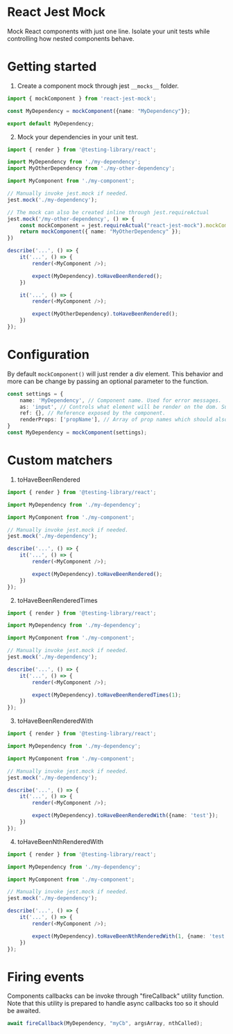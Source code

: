 # React Jest Mock
Mock React components with just one line. Isolate your unit tests while controlling how nested components behave.

# Getting started
1. Create a component mock through jest `__mocks__` folder.
``` ts
import { mockComponent } from 'react-jest-mock';

const MyDependency = mockComponent({name: "MyDependency"});

export default MyDependency;
```

2. Mock your dependencies in your unit test.
``` ts
import { render } from '@testing-library/react';

import MyDependency from './my-dependency';
import MyOtherDependency from './my-other-dependency';

import MyComponent from './my-component';

// Manually invoke jest.mock if needed.
jest.mock('./my-dependency');

// The mock can also be created inline through jest.requireActual
jest.mock('/my-other-dependency', () => {
    const mockComponent = jest.requireActual("react-jest-mock").mockComponent;
    return mockComponent({ name: "MyOtherDependency" });
})

describe('...', () => {
    it('...', () => {
        render(<MyComponent />);

        expect(MyDependency).toHaveBeenRendered();
    })

    it('...', () => {
        render(<MyComponent />);

        expect(MyOtherDependency).toHaveBeenRendered();
    })
});
```

# Configuration
By default `mockComponent()` will just render a div element. This behavior and more can be change by passing an optional parameter to the function.
``` ts
const settings = {
    name: 'MyDependency', // Component name. Used for error messages.
    as: 'input', // Controls what element will be render on the dom. Supported values are: input, button, label and div.
    ref: {}, // Reference exposed by the component.
    renderProps: ['propName'], // Array of prop names which should also be rendered.
}
const MyDependency = mockComponent(settings);
```

# Custom matchers
1. toHaveBeenRendered
``` ts
import { render } from '@testing-library/react';

import MyDependency from './my-dependency';

import MyComponent from './my-component';

// Manually invoke jest.mock if needed.
jest.mock('./my-dependency');

describe('...', () => {
    it('...', () => {
        render(<MyComponent />);

        expect(MyDependency).toHaveBeenRendered();
    })
});
```
2. toHaveBeenRenderedTimes
``` ts
import { render } from '@testing-library/react';

import MyDependency from './my-dependency';

import MyComponent from './my-component';

// Manually invoke jest.mock if needed.
jest.mock('./my-dependency');

describe('...', () => {
    it('...', () => {
        render(<MyComponent />);

        expect(MyDependency).toHaveBeenRenderedTimes(1);
    })
});
```
3. toHaveBeenRenderedWith
``` ts
import { render } from '@testing-library/react';

import MyDependency from './my-dependency';

import MyComponent from './my-component';

// Manually invoke jest.mock if needed.
jest.mock('./my-dependency');

describe('...', () => {
    it('...', () => {
        render(<MyComponent />);

        expect(MyDependency).toHaveBeenRenderedWith({name: 'test'});
    })
});
```
4. toHaveBeenNthRenderedWith
``` ts
import { render } from '@testing-library/react';

import MyDependency from './my-dependency';

import MyComponent from './my-component';

// Manually invoke jest.mock if needed.
jest.mock('./my-dependency');

describe('...', () => {
    it('...', () => {
        render(<MyComponent />);

        expect(MyDependency).toHaveBeenNthRenderedWith(1, {name: 'test'});
    })
});
```

# Firing events
Components callbacks can be invoke through "fireCallback" utility function. Note that this utility is prepared to handle async callbacks too so it should be awaited.
``` ts
await fireCallback(MyDependency, "myCb", argsArray, nthCalled);
```
